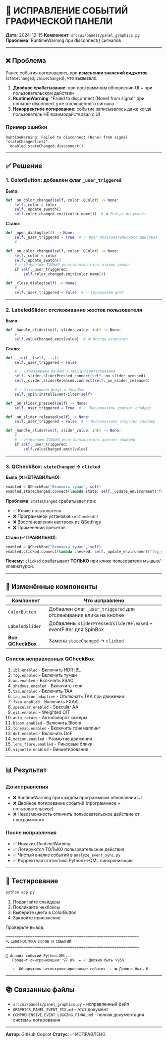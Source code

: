 # 🔧 ИСПРАВЛЕНИЕ СОБЫТИЙ ГРАФИЧЕСКОЙ ПАНЕЛИ

**Дата**: 2024-12-15
**Компонент**: `src/ui/panels/panel_graphics.py`
**Проблема**: RuntimeWarning при disconnect() сигналов

---

## ❌ Проблема

Ранее события логировались при **изменении значений виджетов** (`stateChanged`, `valueChanged`), что вызывало:

1. **Двойное срабатывание**: при программном обновлении UI + при пользовательском действии
2. **RuntimeWarning**: "Failed to disconnect (None) from signal" при попытке disconnect уже отключенного сигнала
3. **Некорректное логирование**: событие записывалось даже когда пользователь НЕ взаимодействовал с UI

### Пример ошибки

```
RuntimeWarning: Failed to disconnect (None) from signal "stateChanged(int)".
  enabled.stateChanged.disconnect()
```

---

## ✅ Решение

### 1. **ColorButton: добавлен флаг `_user_triggered`**

**Было**:
```python
def _on_color_changed(self, color: QColor) -> None:
    self._color = color
    self._update_swatch()
    self.color_changed.emit(color.name())  # ❌ Всегда испускает
```

**Стало**:
```python
def _open_dialog(self) -> None:
    self._user_triggered = True  # ✅ Флаг пользовательского действия
    # ...

def _on_color_changed(self, color: QColor) -> None:
    self._color = color
    self._update_swatch()
    # ✅ Испускаем ТОЛЬКО если пользователь открыл диалог
    if self._user_triggered:
        self.color_changed.emit(color.name())

def _close_dialog(self) -> None:
    # ...
    self._user_triggered = False  # ✅ Сбрасываем флаг
```

---

### 2. **LabeledSlider: отслеживание жестов пользователя**

**Было**:
```python
def _handle_slider(self, slider_value: int) -> None:
    # ...
    self.valueChanged.emit(value)  # ❌ Всегда испускает
```

**Стало**:
```python
def __init__(self, ...):
    self._user_triggered = False

    # ✅ Отслеживаем НАЧАЛО и КОНЕЦ перетаскивания
    self._slider.sliderPressed.connect(self._on_slider_pressed)
    self._slider.sliderReleased.connect(self._on_slider_released)

    # ✅ Отслеживаем фокус в SpinBox
    self._spin.installEventFilter(self)

def _on_slider_pressed(self) -> None:
    self._user_triggered = True  # ✅ Пользователь двигает слайдер

def _on_slider_released(self) -> None:
    self._user_triggered = False  # ✅ Пользователь отпустил слайдер

def _handle_slider(self, slider_value: int) -> None:
    # ...
    # ✅ Испускаем ТОЛЬКО если пользователь двигает слайдер
    if self._user_triggered:
        self.valueChanged.emit(value)
```

---

### 3. **QCheckBox: `stateChanged` → `clicked`**

**Было (❌ НЕПРАВИЛЬНО)**:
```python
enabled = QCheckBox("Включить туман", self)
enabled.stateChanged.connect(lambda state: self._update_environment("fog_enabled", state == Qt.Checked))
```

**Проблема**: `stateChanged` срабатывает при:
- ✅ Клике пользователя
- ❌ Программной установке `setChecked()`
- ❌ Восстановлении настроек из QSettings
- ❌ Применении пресетов

**Стало (✅ ПРАВИЛЬНО)**:
```python
enabled = QCheckBox("Включить туман", self)
enabled.clicked.connect(lambda checked: self._update_environment("fog_enabled", checked))
```

**Почему**: `clicked` срабатывает **ТОЛЬКО** при клике пользователя мышью/клавиатурой.

---

## 🎯 Изменённые компоненты

| Компонент | Что исправлено |
|-----------|----------------|
| `ColorButton` | Добавлен флаг `_user_triggered` для отслеживания клика на кнопке |
| `LabeledSlider` | Добавлены `sliderPressed`/`sliderReleased` + eventFilter для SpinBox |
| **Все QCheckBox** | Замена `stateChanged` → `clicked` |

### Список исправленных QCheckBox

1. `ibl.enabled` - Включить HDR IBL
2. `fog.enabled` - Включить туман
3. `ao.enabled` - Включить SSAO
4. `shadows.enabled` - Включить тени
5. `taa.enabled` - Включить TAA
6. `taa_motion_adaptive` - Отключать TAA при движении
7. `fxaa.enabled` - Включить FXAA
8. `specular.enabled` - Specular AA
9. `oit.enabled` - Weighted OIT
10. `auto_rotate` - Автоповорот камеры
11. `bloom.enabled` - Включить Bloom
12. `tonemap.enabled` - Включить тонемаппинг
13. `dof.enabled` - Включить DoF
14. `motion.enabled` - Размытие движения
15. `lens_flare.enabled` - Линзовые блики
16. `vignette.enabled` - Виньетирование

---

## 📊 Результат

### До исправления
- ❌ RuntimeWarning при каждом программном обновлении UI
- ❌ Двойное логирование событий (программное + пользовательское)
- ❌ Невозможность отличить пользовательское действие от программного

### После исправления
- ✅ Никаких RuntimeWarning
- ✅ Логируются ТОЛЬКО пользовательские действия
- ✅ Чистый анализ событий в `analyze_event_sync.py`
- ✅ Корректная статистика Python↔QML синхронизации

---

## 🧪 Тестирование

```bash
python app.py
```

1. Подвигайте слайдеры
2. Покликайте чекбоксы
3. Выберите цвета в ColorButton
4. Закройте приложение

Проверьте вывод:
```
============================================================
🔍 ДИАГНОСТИКА ЛОГОВ И СОБЫТИЙ
============================================================

🔗 Анализ событий Python↔QML...
   Процент синхронизации: 97.8%  ← ✅ Должно быть >95%

   ⚠️  Обнаружены несинхронизированные события  ← ❌ Должно быть 0
```

---

## 📚 Связанные файлы

- `src/ui/panels/panel_graphics.py` - исправленный файл
- `GRAPHICS_PANEL_EVENT_FIX.md` - этот документ
- `COMPREHENSIVE_EVENT_LOGGING_FINAL.md` - полная документация системы логирования

---

**Автор**: GitHub Copilot
**Статус**: ✅ ИСПРАВЛЕНО
